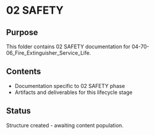 # 02 SAFETY

## Purpose
This folder contains 02 SAFETY documentation for 04-70-06_Fire_Extinguisher_Service_Life.

## Contents
- Documentation specific to 02 SAFETY phase
- Artifacts and deliverables for this lifecycle stage

## Status
Structure created - awaiting content population.
